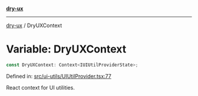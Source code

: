 [**dry-ux**](../README.md)

***

[dry-ux](../README.md) / DryUXContext

# Variable: DryUXContext

```ts
const DryUXContext: Context<IUIUtilProviderState>;
```

Defined in: [src/ui-utils/UIUtilProvider.tsx:77](https://github.com/navedr/dry-ux/blob/f464198215bbdbf8f80dadda55a7d0d7eeb0411c/src/ui-utils/UIUtilProvider.tsx#L77)

React context for UI utilities.
